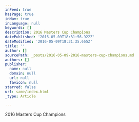 ```yaml
---
inFeed: true
hasPage: true
inNav: true
inLanguage: null
keywords: []
description: 2016 Masters Cup Champions
datePublished: '2016-05-09T18:31:56.922Z'
dateModified: '2016-05-09T18:31:35.665Z'
title: ''
author: []
sourcePath: _posts/2016-05-09-2016-masters-cup-champions.md
authors: []
publisher:
  name: null
  domain: null
  url: null
  favicon: null
starred: false
url: same/index.html
_type: Article

---
```

2016 Masters Cup Champions